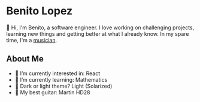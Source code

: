 # Benito Lopez

👋 Hi, I'm Benito, a software engineer. I love working on challenging projects, learning new things and getting better at what I already know. In my spare time, I'm a [musician](https://www.instagram.com/iibrimusic/).

## About Me

- 👀 I’m currently interested in: React
- 🌱 I’m currently learning: Mathematics
- 🔆 Dark or light theme? Light (Solarized)
- 🎸 My best guitar: Martin HD28
